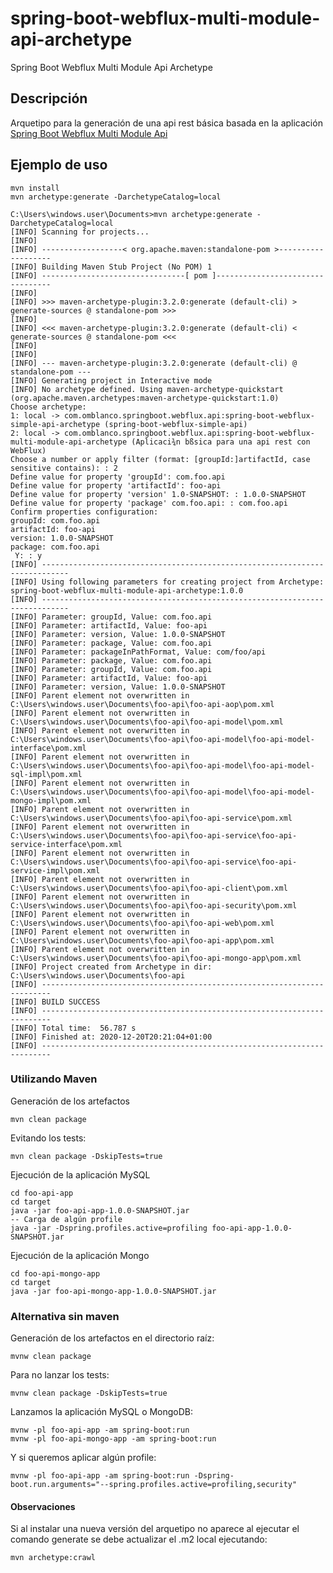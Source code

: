 # spring-boot-webflux-multi-module-api-archetype
Spring Boot Webflux Multi Module Api Archetype

## Descripción
Arquetipo para la generación de una api rest básica basada en la aplicación [Spring Boot Webflux Multi Module Api](https://github.com/omblanco/spring-boot-webflux-multi-module-api)


## Ejemplo de uso

``` 
mvn install
mvn archetype:generate -DarchetypeCatalog=local
``` 

``` 
C:\Users\windows.user\Documents>mvn archetype:generate -DarchetypeCatalog=local
[INFO] Scanning for projects...
[INFO]
[INFO] ------------------< org.apache.maven:standalone-pom >-------------------
[INFO] Building Maven Stub Project (No POM) 1
[INFO] --------------------------------[ pom ]---------------------------------
[INFO]
[INFO] >>> maven-archetype-plugin:3.2.0:generate (default-cli) > generate-sources @ standalone-pom >>>
[INFO]
[INFO] <<< maven-archetype-plugin:3.2.0:generate (default-cli) < generate-sources @ standalone-pom <<<
[INFO]
[INFO]
[INFO] --- maven-archetype-plugin:3.2.0:generate (default-cli) @ standalone-pom ---
[INFO] Generating project in Interactive mode
[INFO] No archetype defined. Using maven-archetype-quickstart (org.apache.maven.archetypes:maven-archetype-quickstart:1.0)
Choose archetype:
1: local -> com.omblanco.springboot.webflux.api:spring-boot-webflux-simple-api-archetype (spring-boot-webflux-simple-api)
2: local -> com.omblanco.springboot.webflux.api:spring-boot-webflux-multi-module-api-archetype (Aplicaci¾n bßsica para una api rest con WebFlux)
Choose a number or apply filter (format: [groupId:]artifactId, case sensitive contains): : 2
Define value for property 'groupId': com.foo.api
Define value for property 'artifactId': foo-api
Define value for property 'version' 1.0-SNAPSHOT: : 1.0.0-SNAPSHOT
Define value for property 'package' com.foo.api: : com.foo.api
Confirm properties configuration:
groupId: com.foo.api
artifactId: foo-api
version: 1.0.0-SNAPSHOT
package: com.foo.api
 Y: : y
[INFO] ----------------------------------------------------------------------------
[INFO] Using following parameters for creating project from Archetype: spring-boot-webflux-multi-module-api-archetype:1.0.0
[INFO] ----------------------------------------------------------------------------
[INFO] Parameter: groupId, Value: com.foo.api
[INFO] Parameter: artifactId, Value: foo-api
[INFO] Parameter: version, Value: 1.0.0-SNAPSHOT
[INFO] Parameter: package, Value: com.foo.api
[INFO] Parameter: packageInPathFormat, Value: com/foo/api
[INFO] Parameter: package, Value: com.foo.api
[INFO] Parameter: groupId, Value: com.foo.api
[INFO] Parameter: artifactId, Value: foo-api
[INFO] Parameter: version, Value: 1.0.0-SNAPSHOT
[INFO] Parent element not overwritten in C:\Users\windows.user\Documents\foo-api\foo-api-aop\pom.xml
[INFO] Parent element not overwritten in C:\Users\windows.user\Documents\foo-api\foo-api-model\pom.xml
[INFO] Parent element not overwritten in C:\Users\windows.user\Documents\foo-api\foo-api-model\foo-api-model-interface\pom.xml
[INFO] Parent element not overwritten in C:\Users\windows.user\Documents\foo-api\foo-api-model\foo-api-model-sql-impl\pom.xml
[INFO] Parent element not overwritten in C:\Users\windows.user\Documents\foo-api\foo-api-model\foo-api-model-mongo-impl\pom.xml
[INFO] Parent element not overwritten in C:\Users\windows.user\Documents\foo-api\foo-api-service\pom.xml
[INFO] Parent element not overwritten in C:\Users\windows.user\Documents\foo-api\foo-api-service\foo-api-service-interface\pom.xml
[INFO] Parent element not overwritten in C:\Users\windows.user\Documents\foo-api\foo-api-service\foo-api-service-impl\pom.xml
[INFO] Parent element not overwritten in C:\Users\windows.user\Documents\foo-api\foo-api-client\pom.xml
[INFO] Parent element not overwritten in C:\Users\windows.user\Documents\foo-api\foo-api-security\pom.xml
[INFO] Parent element not overwritten in C:\Users\windows.user\Documents\foo-api\foo-api-web\pom.xml
[INFO] Parent element not overwritten in C:\Users\windows.user\Documents\foo-api\foo-api-app\pom.xml
[INFO] Parent element not overwritten in C:\Users\windows.user\Documents\foo-api\foo-api-mongo-app\pom.xml
[INFO] Project created from Archetype in dir: C:\Users\windows.user\Documents\foo-api
[INFO] ------------------------------------------------------------------------
[INFO] BUILD SUCCESS
[INFO] ------------------------------------------------------------------------
[INFO] Total time:  56.787 s
[INFO] Finished at: 2020-12-20T20:21:04+01:00
[INFO] ------------------------------------------------------------------------
``` 

### Utilizando Maven

Generación de los artefactos
``` 
mvn clean package
``` 

Evitando los tests:
``` 
mvn clean package -DskipTests=true	
``` 

Ejecución de la aplicación MySQL
``` 
cd foo-api-app
cd target
java -jar foo-api-app-1.0.0-SNAPSHOT.jar
-- Carga de algún profile
java -jar -Dspring.profiles.active=profiling foo-api-app-1.0.0-SNAPSHOT.jar
``` 

Ejecución de la aplicación Mongo
``` 
cd foo-api-mongo-app
cd target
java -jar foo-api-mongo-app-1.0.0-SNAPSHOT.jar
``` 

### Alternativa sin maven

Generación de los artefactos en el directorio raíz:
``` 
mvnw clean package
``` 

Para no lanzar los tests:
``` 
mvnw clean package -DskipTests=true
``` 

Lanzamos la aplicación MySQL o MongoDB:
``` 
mvnw -pl foo-api-app -am spring-boot:run
mvnw -pl foo-api-mongo-app -am spring-boot:run
``` 

Y si queremos aplicar algún profile:
``` 
mvnw -pl foo-api-app -am spring-boot:run -Dspring-boot.run.arguments="--spring.profiles.active=profiling,security"
``` 


#### Observaciones
Si al instalar una nueva versión del arquetipo no aparece al ejecutar el comando generate se debe actualizar el .m2 local ejecutando:
``` 
mvn archetype:crawl
``` 

